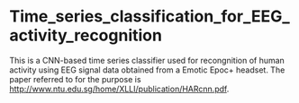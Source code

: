 # Time_series_classification_for_EEG_activity_recognition

This is a CNN-based time series classifier used for recongnition of human activity using EEG signal data obtained from a Emotic Epoc+ headset. The paper referred to for the purpose is http://www.ntu.edu.sg/home/XLLI/publication/HARcnn.pdf. 
